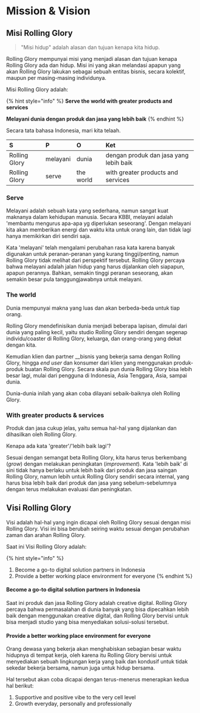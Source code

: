 # Mission & Vision

## Misi Rolling Glory 

> "Misi hidup" adalah alasan dan tujuan kenapa kita hidup.

Rolling Glory mempunyai misi yang menjadi alasan dan tujuan kenapa Rolling Glory ada dan hidup. Misi ini yang akan melandasi apapun yang akan Rolling Glory lakukan sebagai sebuah entitas bisnis, secara kolektif, maupun per masing-masing individunya.

Misi Rolling Glory adalah:

{% hint style="info" %}
**Serve the world with greater products and services**

**Melayani dunia dengan produk dan jasa yang lebih baik**
{% endhint %}

Secara tata bahasa Indonesia, mari kita telaah.

| S | P | O | Ket |
| :--- | :--- | :--- | :--- |
| Rolling Glory | melayani | dunia | dengan produk dan jasa yang lebih baik |
| Rolling Glory | serve | the world | with greater products and services |

### Serve

Melayani adalah sebuah kata yang sederhana, namun sangat kuat maknanya dalam kehidupan manusia. Secara KBBI, melayani adalah 'membantu mengurus apa-apa yg diperlukan seseorang'. Dengan melayani kita akan memberikan energi dan waktu kita untuk orang lain, dan tidak lagi hanya memikirkan diri sendiri saja. 

Kata 'melayani' telah mengalami perubahan rasa kata karena banyak digunakan untuk peranan-peranan yang kurang tinggi/penting, namun Rolling Glory tidak melihat dari perspektif tersebut. Rolling Glory percaya bahwa melayani adalah jalan hidup yang harus dijalankan oleh siapapun, apapun perannya. Bahkan, semakin tinggi peranan seseorang, akan semakin besar pula tanggungjawabnya untuk melayani.

### The world

Dunia mempunyai makna yang luas dan akan berbeda-beda untuk tiap orang. 

Rolling Glory mendefinisikan dunia menjadi beberapa lapisan, dimulai dari dunia yang paling kecil, yaitu studio Rolling Glory sendiri dengan segenap individu/coaster di Rolling Glory, keluarga, dan orang-orang yang dekat dengan kita.

Kemudian klien dan partner __bisnis yang bekerja sama dengan Rolling Glory, hingga _end user_ dan konsumer dari klien yang menggunakan produk-produk buatan Rolling Glory. Secara skala pun dunia Rolling Glory bisa lebih besar lagi, mulai dari pengguna di Indonesia, Asia Tenggara, Asia, sampai dunia.

Dunia-dunia inilah yang akan coba dilayani sebaik-baiknya oleh Rolling Glory. 

### With greater products & services

Produk dan jasa cukup jelas, yaitu semua hal-hal yang dijalankan dan dihasilkan oleh Rolling Glory.

Kenapa ada kata 'greater'/'lebih baik lagi'? 

Sesuai dengan semangat beta Rolling Glory, kita harus terus berkembang \(_grow_\) dengan melakukan peningkatan \(_improvement_\). Kata 'lebih baik' di sini tidak hanya berlaku untuk lebih baik dari produk dan jasa saingan Rolling Glory, namun lebih untuk Rolling Glory sendiri secara internal, yang harus bisa lebih baik dari produk dan jasa yang sebelum-sebelumnya dengan terus melakukan evaluasi dan peningkatan.

## Visi Rolling Glory

Visi adalah hal-hal yang ingin dicapai oleh Rolling Glory sesuai dengan misi Rolling Glory. Visi ini bisa berubah seiring waktu sesuai dengan perubahan zaman dan arahan Rolling Glory.

Saat ini Visi Rolling Glory adalah:

{% hint style="info" %}
1. Become a go-to digital solution partners in Indonesia
2. Provide a better working place environment for everyone
{% endhint %}

#### Become a go-to digital solution partners in Indonesia

Saat ini produk dan jasa Rolling Glory adalah creative digital. Rolling Glory percaya bahwa permasalahan di dunia banyak yang bisa dipecahkan lebih baik dengan menggunakan creative digital, dan Rolling Glory bervisi untuk bisa menjadi studio yang bisa menyediakan solusi-solusi tersebut.

#### Provide a better working place environment for everyone

Orang dewasa yang bekerja akan menghabiskan sebagian besar waktu hidupnya di tempat kerja, oleh karena itu Rolling Glory bervisi untuk menyediakan sebuah lingkungan kerja yang baik dan kondusif untuk tidak sekedar bekerja bersama, namun juga untuk hidup bersama.

Hal tersebut akan coba dicapai dengan terus-menerus menerapkan kedua hal berikut:

1. Supportive and positive vibe to the very cell level
2. Growth everyday, personally and professionally

